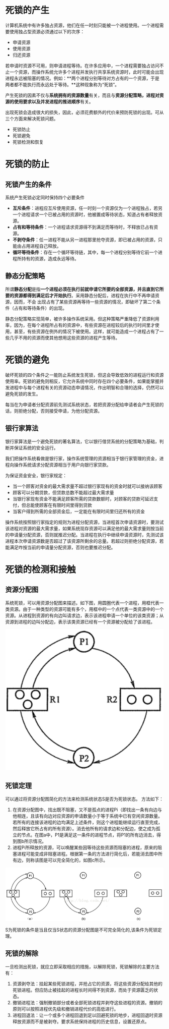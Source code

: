 # 死锁的产生

计算机系统中有许多独占资源，他们在任一时刻只能被一个进程使用。一个进程需要使用独占型资源必须通过以下的次序：

* 申请资源
* 使用资源
* 归还资源

若申请时资源不可用，则申请进程等待。在许多应用中，一个进程需要独占访问不止一个资源，而操作系统允许多个进程并发执行共享系统资源时，此时可能会出现进程永远被阻塞的情况。例如：**两个进程分别等待对方占有的一个资源，于是两者都不能执行而永远处于等待。**这种现象称为“死锁”。

产生死锁的因素不仅与**系统拥有的资源数量**有关，而且与**资源分配策略，进程对资源的使用要求以及并发进程的推进顺序**有关。

出现死锁会造成很大的损失，因此，必须花费额外的代价来预防死锁的出现。可从三个方面来解决死锁问题。

* 死锁防止
* 死锁避免
* 死锁检测和恢复

# 死锁的防止

## 死锁产生的条件

系统产生死锁必定同时保持四个必要条件

* **互斥条件**：进程应互斥使用资源，任一时刻一个资源仅为一个进程独占，若另一个进程请求一个已被占用的资源时，他被置成等待状态，知道占有者释放资源。
* **占有和等待条件**：一个进程请求资源得不到满足而等待时，不释放已占有资源。
* **不剥夺条件**：任一进程不能从另一进程那里抢夺资源，即已被占用的资源，只能由占用进程自己释放。
* **循环等待条件**：存在一个循环等待链，其中，每一个进程分别等待它前一个进程所持有的资源，造成永远等待。

## 静态分配策略

所谓**静态分配**是指**一个进程必须在执行前就申请它所要的全部资源，并且直到它所要的资源都得到满足后才开始执行**。采用静态分配后，进程在执行中不再申请资源，因而，不会	出现占有了某些资源再等待一些资源的情况，即破坏了第二个条件（占有和等待条件）的出现。

静态分配策略实现简单，被许多操作系统采用。但这种策略严重降低了资源利用率，因为，在每个进程所占有的资源中，有些资源在进程较后的执行时间里才使用，甚至，有些资源在例外的情况下被使用。这样，就可能造成一个进程占有了一些几乎不用的资源而使其他想用这些资源的进程产生等待。

# 死锁的避免

破坏死锁的四个条件之一能防止系统发生死锁，但这会导致低效的进程运行和资源使用率。死锁的避免则相反，它允许系统中同时存在四个必要条件，如果能掌握并发进程中与每个进程有关的资源动态申请情况，作出明智和合理的选择，仍然可以避免死锁的发生。

每当在为申请者分配资源前先测试系统状态，若把资源分配给申请者会产生死锁的话，则拒绝分配，否则接受申请，为他分配资源。

## 银行家算法

银行家算法是一个避免死锁的著名算法，它以银行借贷系统的分配策略为基础，判断并保证系统的安全运行。

我们把操作系统看做是银行家，操作系统管理的资源相当于银行家管理的资金，进程向操作系统请求分配资源相当于用户向银行家贷款。

为保证资金安全，银行家规定：

* 当一个顾客对资金的最大需求量不超过银行家现有的资金时就可以接纳该顾客
* 顾客可以分期贷款，但贷款总数不能超过最大需求量
* 当银行家现有资金不能满足顾客所需的贷款数额时，对顾客的贷款可延迟支付，但总能使顾客在有限时间里得到贷款
* 当客户得到所需的全部资金后，一定能在有限时间里归还所有的资金

操作系统按照银行家指定的规则为进程分配资源，当进程首次申请资源时，要测试该进程对资源的最大需求量，如果系统现存资源可以满足他的最大需求量则按当前的申请量分配资源，否则就推迟分配。当进程在执行中继续申请资源时，先测试该进程本次申请资源数是否超过了该资源所剩余的总量。若超过则拒绝分配资源，若能满足咋按当前的申请量分配资源，否则也要推迟分配。

# 死锁的检测和接触

## 资源分配图

系统死锁，可以用资源分配图来描述。如下图，用圆圈代表一个进程，用框代表一类资源。由于一种类型的资源可能有多个，用框中的一个点代表一类资源中的一个资源。从进程到资源的有向边叫请求边，表示该进程申请一个单位的该类资源；从资源到进程的边叫分配边，表示该类资源已经有一个资源被分配给了该进程。

![1534389264843](1534389264843.png)

## 死锁定理

可以通过将资源分配图简化的方法来检测系统状态S是否为死锁状态。 方法如下：

1. 在资源分配图中，找出既不阻塞，又不是孤点的进程Pi（即找出一条有向边与他相连，且该有向边对应资源的申请数量小于等于系统中已有空闲资源数量。若所有的连接该进程的边均满足上述条件，则这个进程能继续运行直至完成，然后释放它所占有的所有资源）。消去他所有的请求边和分配边，使之成为孤立的节点。在图a中，P1是满足这一条件的进程节点，将P1的所有边消去，得到图b所示情况。
2. 进程Pi所释放的资源，可以唤醒某些因等待这些资源而阻塞的进程，原来的阻塞进程可能变成非阻塞进程。根据第一条的方法进行简化后，若能消去图中所有边，则称该图是可以完全简化的，如图c所示。

![1534390166067](1534390166067.png)

S为死锁的条件是当且仅当S状态的资源分配图是不可完全简化的,该条件为死锁定理。 

## 死锁的解除

一旦检测出死锁，就应立即采取相应的措施，以解除死锁，死锁解除的主要方法有：

1. 资源剥夺法：挂起某些死锁进程，并抢占它的资源，将这些资源分配给其他的死锁进程。但应防止被挂起的进程长时间得不到资源，而处于资源匮乏的状态。
2. 撤销进程法：强制撤销部分或者全部死锁进程并剥夺这些进程的资源。撤销的原则可以按照进程优先级和撤销进程代价的高低进行。
3. 进程回退法：让一个或多个进程回退到足以回避死锁的地步，进程回退时资源释放资源而不是被剥夺。要求系统保持进程的历史信息，设置还原点。